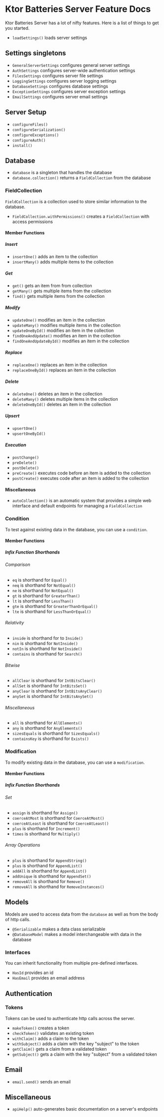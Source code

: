 # Ktor Batteries Server Feature Docs
Ktor Batteries Server has a lot of nifty features. Here is a list of things to get you started.

- `loadSettings()` loads server settings

## Settings singletons

- `GeneralServerSettings` configures general server settings
- `AuthSettings` configures server-wide authentication settings
- `FilesSettings` configures server file settings
- `LoggingSettings` configures server logging settings
- `DatabaseSettings` configures database settings
- `ExceptionSettings` configures server exception settings
- `EmailSettings` configures server email settings

## Server Setup

-  `configureFiles()`
-  `configureSerialization()`
-  `configureExceptions()`
-  `configureAuth()`
-  `install()`

## Database

- `database` is a singleton that handles the database
- `database.collection()` returns a `FieldCollection` from the database

### FieldCollection
`FieldCollection` is a collection used to store similar information to the database.

- `FieldCollection.withPermissions()` creates a `FieldCollection` with access permissions

#### Member Functions

##### Insert

- `insertOne()` adds an item to the collection
- `insertMany()` adds multiple items to the collection

##### Get

- `get()` gets an item from from collection
- `getMany()` gets multiple items from the collection
- `find()` gets multiple items from the collection

##### Modify

- `updateOne()` modifies an item in the collection
- `updateMany()` modifies multiple items in the collection
- `updateOneById()` modifies an item in the collection
- `findOneAndUpdate()` modifies an item in the collection
- `findOneAndUpdateById()` modifies an item in the collection

##### Replace

- `replaceOne()` replaces an item in the collection
- `replaceOneById()` replaces an item in the collection

##### Delete

- `deleteOne()` deletes an item in the collection
- `deleteMany()` deletes multiple items in the collection
- `deleteOneById()` deletes an item in the collection

##### Upsert

- `upsertOne()`
- `upsertOneById()`

##### Execution

- `postChange()`
- `preDelete()`
- `postDelete()`
- `preCreate()` executes code before an item is added to the collection
- `postCreate()` executes code after an item is added to the collection

#### Miscellaneous

- `autoCollection()` is an automatic system that provides a simple web interface and default endpoints for managing a `FieldCollection`

### Condition
To test against existing data in the database, you can use a `condition`.

#### Member Functions

##### Infix Function Shorthands

###### Comparison

- `eq` is shorthand for `Equal()`
- `neq` is shorthand for `NotEqual()`
- `ne` is shorthand for `NotEqual()`
- `gt` is shorthand for `GreaterThan()`
- `lt` is shorthand for `LessThan()`
- `gte` is shorthand for `GreaterThanOrEqual()`
- `lte` is shorthand for `LessThanOrEqual()`

###### Relativity

- `inside` is shorthand for to `Inside()`
- `nin` is shorthand for `NotInside()`
- `notIn` is shorthand for `NotInside()`
- `contains` is shorthand for `Search()`

###### Bitwise

- `allClear` is shorthand for `IntBitsClear()`
- `allSet` is shorthand for `IntBitsSet()`
- `anyClear` is shorthand for `IntBitsAnyClear()`
- `anySet` is shorthand for `IntBitsAnySet()`

###### Miscellaneous

- `all` is shorthand for `AllElements()`
- `any` is shorthand for `AnyElements()`
- `sizesEquals` is shorthand for `SizesEquals()`
- `containsKey` is shorthand for `Exists()`

### Modification
To modify existing data in the database, you can use a `modification`.

#### Member Functions

##### Infix Function Shorthands

###### Set

- `assign` is shorthand for `Assign()`
- `coerceAtMost` is shorthand for `CoerceAtMost()`
- `coerceAtLeast` is shorthand for `CoerceAtLeast()`
- `plus` is shorthand for `Increment()`
- `times` is shorthand for `Multiply()`

###### Array Operations

- `plus` is shorthand for `AppendString()`
- `plus` is shorthand for `AppendList()`
- `addAll` is shorthand for `AppendList()`
- `addUnique` is shorthand for `AppendSet()`
- `removeAll` is shorthand for `Remove()`
- `removeAll` is shorthand for `RemoveInstances()`

## Models
Models are used to access data from the `database` as well as from the body of http calls.

- `@Serializable` makes a data class serializable
- `@DatabaseModel` makes a model interchangeable with data in the database

### Interfaces
You can inherit functionality from multiple pre-defined interfaces.

- `HasId` provides an id
- `HasEmail` provides an email address

## Authentication

### Tokens
Tokens can be used to authenticate http calls across the server.

- `makeToken()` creates a token
- `checkToken()` validates an existing token
- `withClaim()` adds a claim to the token
- `withSubject()` adds a claim with the key "subject" to the token
- `getClaim()` gets a claim from a validated token
- `getSubject()` gets a claim with the key "subject" from a validated token

## Email

- `email.send()` sends an email

## Miscellaneous

- `apiHelp()` auto-generates basic documentation on a server's endpoints
